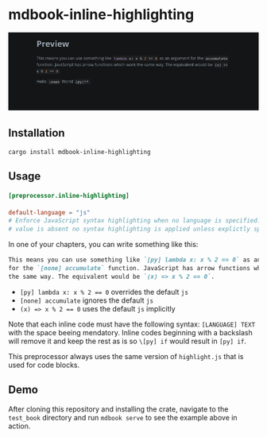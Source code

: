 # mdbook-inline-highlighting

![Preview](./preview.png)

## Installation

```console
cargo install mdbook-inline-highlighting
```

## Usage

```toml
[preprocessor.inline-highlighting]

default-language = "js"
# Enforce JavaScript syntax highlighting when no language is specified. When this
# value is absent no syntax highlighting is applied unless explictly specified.
```

In one of your chapters, you can write something like this:

```markdown
This means you can use something like `[py] lambda x: x % 2 == 0` as an argument
for the `[none] accumulate` function. JavaScript has arrow functions which work
the same way. The equivalent would be `(x) => x % 2 == 0`.
```

- `[py] lambda x: x % 2 == 0` overrides the default `js`
- `[none] accumulate` ignores the default `js`
- `(x) => x % 2 == 0` uses the default `js` implicitly

Note that each inline code must have the following syntax: `[LANGUAGE] TEXT`
with the space beeing mendatory. Inline codes beginning with a backslash will
remove it and keep the rest as is so `\[py] if` would result in `[py] if`.

This preprocessor always uses the same version of `highlight.js` that is used
for code blocks.

## Demo

After cloning this repository and installing the crate, navigate to the `test_book`
directory and run `mdbook serve` to see the example above in action.
